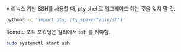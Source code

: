 ※ 리눅스 기반 SSH를 사용할 때, pty shell로 업그레이드 하는 것을 잊지 말 것.

```bash
python3 -c 'import pty; pty.spawn("/bin/sh")'
```

Remote 포트 포워딩은 칼리에서 ssh 를 켜야함.

```bash
sudo systemctl start ssh
```